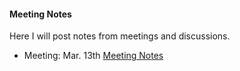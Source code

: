 #### Meeting Notes

Here I will post notes from meetings and discussions. 

- Meeting: Mar. 13th
  [Meeting Notes](docs/13032025.pdf)
